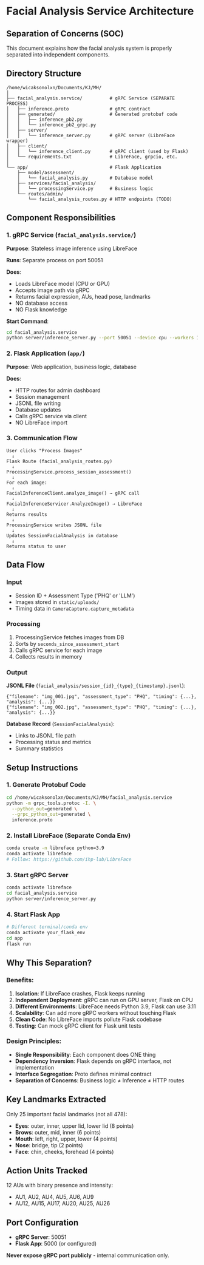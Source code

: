 # Facial Analysis Service Architecture

## Separation of Concerns (SOC)

This document explains how the facial analysis system is properly separated into independent components.

## Directory Structure

```
/home/wicaksonolxn/Documents/KJ/MH/
│
├── facial_analysis.service/          # gRPC Service (SEPARATE PROCESS)
│   ├── inference.proto               # gRPC contract
│   ├── generated/                    # Generated protobuf code
│   │   ├── inference_pb2.py
│   │   └── inference_pb2_grpc.py
│   ├── server/
│   │   └── inference_server.py       # gRPC server (LibreFace wrapper)
│   ├── client/
│   │   └── inference_client.py       # gRPC client (used by Flask)
│   └── requirements.txt              # LibreFace, grpcio, etc.
│
└── app/                              # Flask Application
    ├── model/assessment/
    │   └── facial_analysis.py        # Database model
    ├── services/facial_analysis/
    │   └── processingService.py      # Business logic
    └── routes/admin/
        └── facial_analysis_routes.py # HTTP endpoints (TODO)
```

## Component Responsibilities

### 1. gRPC Service (`facial_analysis.service/`)

**Purpose**: Stateless image inference using LibreFace

**Runs**: Separate process on port 50051

**Does**:
- Loads LibreFace model (CPU or GPU)
- Accepts image path via gRPC
- Returns facial expression, AUs, head pose, landmarks
- NO database access
- NO Flask knowledge

**Start Command**:
```bash
cd facial_analysis.service
python server/inference_server.py --port 50051 --device cpu --workers 1
```

### 2. Flask Application (`app/`)

**Purpose**: Web application, business logic, database

**Does**:
- HTTP routes for admin dashboard
- Session management
- JSONL file writing
- Database updates
- Calls gRPC service via client
- NO LibreFace import

### 3. Communication Flow

```
User clicks "Process Images"
  ↓
Flask Route (facial_analysis_routes.py)
  ↓
ProcessingService.process_session_assessment()
  ↓
For each image:
  ↓
FacialInferenceClient.analyze_image() → gRPC call
  ↓
FacialInferenceServicer.AnalyzeImage() → LibreFace
  ↓
Returns results
  ↓
ProcessingService writes JSONL file
  ↓
Updates SessionFacialAnalysis in database
  ↓
Returns status to user
```

## Data Flow

### Input
- Session ID + Assessment Type ('PHQ' or 'LLM')
- Images stored in `static/uploads/`
- Timing data in `CameraCapture.capture_metadata`

### Processing
1. ProcessingService fetches images from DB
2. Sorts by `seconds_since_assessment_start`
3. Calls gRPC service for each image
4. Collects results in memory

### Output
**JSONL File** (`facial_analysis/session_{id}_{type}_{timestamp}.jsonl`):
```jsonl
{"filename": "img_001.jpg", "assessment_type": "PHQ", "timing": {...}, "analysis": {...}}
{"filename": "img_002.jpg", "assessment_type": "PHQ", "timing": {...}, "analysis": {...}}
```

**Database Record** (`SessionFacialAnalysis`):
- Links to JSONL file path
- Processing status and metrics
- Summary statistics

## Setup Instructions

### 1. Generate Protobuf Code
```bash
cd /home/wicaksonolxn/Documents/KJ/MH/facial_analysis.service
python -m grpc_tools.protoc -I. \
  --python_out=generated \
  --grpc_python_out=generated \
  inference.proto
```

### 2. Install LibreFace (Separate Conda Env)
```bash
conda create -n libreface python=3.9
conda activate libreface
# Follow: https://github.com/ihp-lab/LibreFace
```

### 3. Start gRPC Server
```bash
conda activate libreface
cd facial_analysis.service
python server/inference_server.py
```

### 4. Start Flask App
```bash
# Different terminal/conda env
conda activate your_flask_env
cd app
flask run
```

## Why This Separation?

### Benefits:
1. **Isolation**: If LibreFace crashes, Flask keeps running
2. **Independent Deployment**: gRPC can run on GPU server, Flask on CPU
3. **Different Environments**: LibreFace needs Python 3.9, Flask can use 3.11
4. **Scalability**: Can add more gRPC workers without touching Flask
5. **Clean Code**: No LibreFace imports pollute Flask codebase
6. **Testing**: Can mock gRPC client for Flask unit tests

### Design Principles:
- **Single Responsibility**: Each component does ONE thing
- **Dependency Inversion**: Flask depends on gRPC interface, not implementation
- **Interface Segregation**: Proto defines minimal contract
- **Separation of Concerns**: Business logic ≠ Inference ≠ HTTP routes

## Key Landmarks Extracted

Only 25 important facial landmarks (not all 478):

- **Eyes**: outer, inner, upper lid, lower lid (8 points)
- **Brows**: outer, mid, inner (6 points)
- **Mouth**: left, right, upper, lower (4 points)
- **Nose**: bridge, tip (2 points)
- **Face**: chin, cheeks, forehead (4 points)

## Action Units Tracked

12 AUs with binary presence and intensity:
- AU1, AU2, AU4, AU5, AU6, AU9
- AU12, AU15, AU17, AU20, AU25, AU26

## Port Configuration

- **gRPC Server**: 50051
- **Flask App**: 5000 (or configured)

**Never expose gRPC port publicly** - internal communication only.
